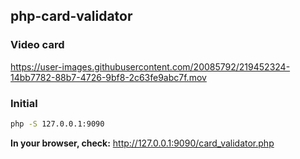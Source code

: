 ## php-card-validator
### Video card

https://user-images.githubusercontent.com/20085792/219452324-14bb7782-88b7-4726-9bf8-2c63fe9abc7f.mov

### Initial

```bash
php -S 127.0.0.1:9090
```

**In your browser, check:**
http://127.0.0.1:9090/card_validator.php

